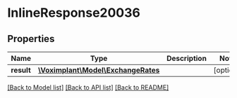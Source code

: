 # InlineResponse20036

## Properties
Name | Type | Description | Notes
------------ | ------------- | ------------- | -------------
**result** | [**\Voximplant\Model\ExchangeRates**](ExchangeRates.md) |  | [optional] 

[[Back to Model list]](../README.md#documentation-for-models) [[Back to API list]](../README.md#documentation-for-api-endpoints) [[Back to README]](../README.md)


